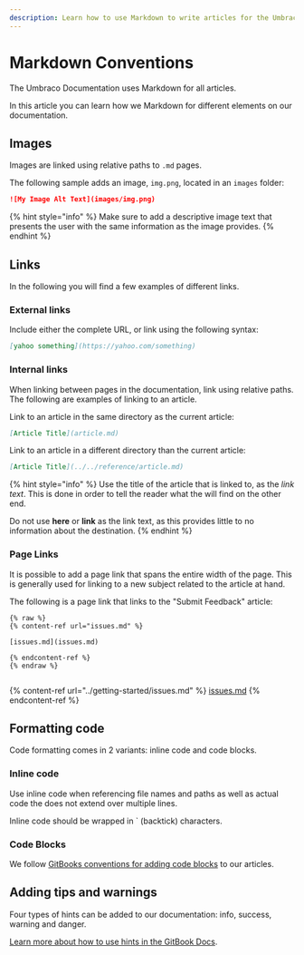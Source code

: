 ```yaml
---
description: Learn how to use Markdown to write articles for the Umbraco Documentation.
---
```


# Markdown Conventions

The Umbraco Documentation uses Markdown for all articles.

In this article you can learn how we Markdown for different elements on our documentation.

## Images

Images are linked using relative paths to `.md` pages.

The following sample adds an image, `img.png`, located in an `images` folder:

```markdown
![My Image Alt Text](images/img.png)
```

{% hint style="info" %}
Make sure to add a descriptive image text that presents the user with the same information as the image provides.
{% endhint %}

## Links

In the following you will find a few examples of different links.

### External links

Include either the complete URL, or link using the following syntax:

```markdown
[yahoo something](https://yahoo.com/something)
```

### Internal links

When linking between pages in the documentation, link using relative paths. The following are examples of linking to an article.

Link to an article in the same directory as the current article:

```markdown
[Article Title](article.md)
```

Link to an article in a different directory than the current article:

```markdown
[Article Title](../../reference/article.md)
```

{% hint style="info" %}
Use the title of the article that is linked to, as the _link text_. This is done in order to tell the reader what the will find on the other end.

Do not use **here** or **link** as the link text, as this provides little to no information about the destination.
{% endhint %}

### Page Links

It is possible to add a page link that spans the entire width of the page. This is generally used for linking to a new subject related to the article at hand.

The following is a page link that links to the "Submit Feedback" article:

```markup
{% raw %}
{% content-ref url="issues.md" %}

[issues.md](issues.md)

{% endcontent-ref %}
{% endraw %}


```

{% content-ref url="../getting-started/issues.md" %}
[issues.md](../getting-started/issues.md)
{% endcontent-ref %}

## Formatting code

Code formatting comes in 2 variants: inline code and code blocks.

### Inline code

Use inline code when referencing file names and paths as well as actual code the does not extend over multiple lines.

Inline code should be wrapped in \` (backtick) characters.

### Code Blocks

We follow [GitBooks conventions for adding code blocks](https://docs.gitbook.com/tour/editor/blocks/code-block) to our articles.

## Adding tips and warnings

Four types of hints can be added to our documentation: info, success, warning and danger.

[Learn more about how to use hints in the GitBook Docs](https://docs.gitbook.com/tour/editor/blocks/hint).
